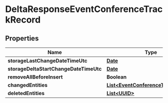 
# DeltaResponseEventConferenceTrackRecord

## Properties
Name | Type | Description | Notes
------------ | ------------- | ------------- | -------------
**storageLastChangeDateTimeUtc** | [**Date**](Date.md) |  |  [optional]
**storageDeltaStartChangeDateTimeUtc** | [**Date**](Date.md) |  |  [optional]
**removeAllBeforeInsert** | **Boolean** |  |  [optional]
**changedEntities** | [**List&lt;EventConferenceTrackRecord&gt;**](EventConferenceTrackRecord.md) |  |  [optional]
**deletedEntities** | [**List&lt;UUID&gt;**](UUID.md) |  |  [optional]



